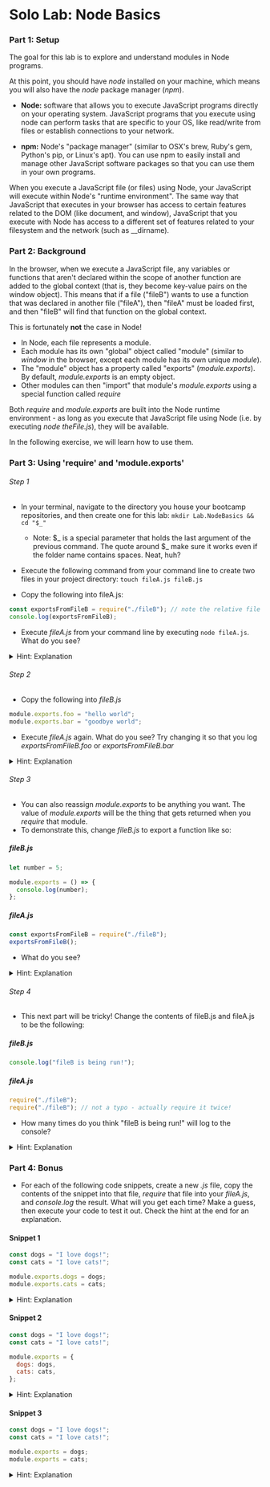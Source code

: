 # Solo Lab: Node Basics

### Part 1: Setup

The goal for this lab is to explore and understand modules in Node programs.

At this point, you should have _node_ installed on your machine, which means you will also have the _node_ package manager (_npm_).

- **Node:** software that allows you to execute JavaScript programs directly on your operating system. JavaScript programs that you execute using node can perform tasks that are specific to your OS, like read/write from files or establish connections to your network.

- **npm:** Node's "package manager" (similar to OSX's brew, Ruby's gem, Python's pip, or Linux's apt). You can use npm to easily install and manage other JavaScript software packages so that you can use them in your own programs.

When you execute a JavaScript file (or files) using Node, your JavaScript will execute within Node's "runtime environment". The same way that JavaScript that executes in your browser has access to certain features related to the DOM (like document, and window), JavaScript that you execute with Node has access to a different set of features related to your filesystem and the network (such as \_\_dirname).

### Part 2: Background

In the browser, when we execute a JavaScript file, any variables or functions that aren't declared within the scope of another function are added to the global context (that is, they become key-value pairs on the window object). This means that if a file ("fileB") wants to use a function that was declared in another file ("fileA"), then "fileA" must be loaded first, and then "fileB" will find that function on the global context.

This is fortunately **not** the case in Node!

- In Node, each file represents a module.
- Each module has its own "global" object called "module" (similar to _window_ in the browser, except each module has its own unique _module_).
- The "module" object has a property called "exports" (_module.exports_). By default, _module.exports_ is an empty object.
- Other modules can then "import" that module's _module.exports_ using a special function called _require_

Both _require_ and _module.exports_ are built into the Node runtime environment - as long as you execute that JavaScript file using Node (i.e. by executing _node theFile.js_), they will be available.

In the following exercise, we will learn how to use them.

### Part 3: Using 'require' and 'module.exports'

###### Step 1

- In your terminal, navigate to the directory you house your bootcamp repositories, and then create one for this lab: `mkdir Lab.NodeBasics && cd "$_"`
  - Note: $_ is a special parameter that holds the last argument of the previous command. The quote around $_ make sure it works even if the folder name contains spaces. Neat, huh?
- Execute the following command from your command line to create two files in your project directory: `touch fileA.js fileB.js`

- Copy the following into fileA.js:

```javascript
const exportsFromFileB = require("./fileB"); // note the relative file path
console.log(exportsFromFileB);
```

- Execute _fileA.js_ from your command line by executing `node fileA.js`. What do you see?

<details>
<summary>Hint: Explanation</summary>
<br>
 <ul>
    <li> You should just see an empty object. _By default, all modules export an empty object. 
    </li>
    <li> Also note that in order to get to _fileB_, we needed to include the relative path to _fileB_ from _fileA_. For files that we write, we must include the path to the file so that Node knows where to find it. This is not the case when we're dealing with built-in node modules (like _fs_ and _http_ Node recognizes them as its own), nor with modules that we install like chalk (Node will automatically search inside our _node_modules_ folder for them).  
    </li>
</details>

###### Step 2

- Copy the following into _fileB.js_

```javascript
module.exports.foo = "hello world";
module.exports.bar = "goodbye world";
```

- Execute _fileA.js_ again. What do you see? Try changing it so that you log _exportsFromFileB.foo_ or _exportsFromFileB.bar_

<details>
<summary>Hint: Explanation</summary>
<br>
 <ul>
    <li>
    The *exportsFromFileB* should be an object with a key-value pair for foo and bar. *module.exports* is just an object - you can attach key-value pairs to it, and they will become available on the object that's returned by *require* 
    </li>
</details>

###### Step 3

- You can also reassign _module.exports_ to be anything you want. The value of _module.exports_ will be the thing that gets returned when you _require_ that module.
- To demonstrate this, change _fileB.js_ to export a function like so:

##### fileB.js

```javascript
let number = 5;

module.exports = () => {
  console.log(number);
};
```

##### fileA.js

```javascript
const exportsFromFileB = require("./fileB");
exportsFromFileB();
```

- What do you see?

<details>
<summary>Hint: Explanation</summary>
<br>
 <ul>
    <li>
    You should see the number 5. *Functions that you export from a module have closure over any variables they use*
    </li>
</ul>
</details>

###### Step 4

- This next part will be tricky! Change the contents of fileB.js and fileA.js to be the following:

##### fileB.js

```javascript
console.log("fileB is being run!");
```

##### fileA.js

```javascript
require("./fileB");
require("./fileB"); // not a typo - actually require it twice!
```

- How many times do you think "fileB is being run!" will log to the console?

<details>
<summary>Hint: Explanation</summary>
<br>
 <ul>
    <li>
You might be surprised - it's just the one time, even though we require the file twice!
This is because Node only ever executes a file that's being required once. The first time a module is required, the file will be executed as normal and the value of module.exports will be calculated. That value is cached (that is, stored and put aside) by Node. That value is then returned from the call to require. Any subsequent time the same module is required, the file will not be executed again - instead, the cached value will be returned right away!
    </li>
</ul>
</details>

### Part 4: Bonus

- For each of the following code snippets, create a new _.js_ file, copy the contents of the snippet into that file, _require_ that file into your _fileA.js_, and _console.log_ the result. What will you get each time? Make a guess, then execute your code to test it out. Check the hint at the end for an explanation.

#### Snippet 1

```javascript
const dogs = "I love dogs!";
const cats = "I love cats!";

module.exports.dogs = dogs;
module.exports.cats = cats;
```

<details>
<summary>Hint: Explanation</summary>
<br>
 <ul>
    <li>
You should see an object with a dogs key-value pair and cats key-value pair. Remember that module.exports is an object by default.
    </li>
</ul>
</details>

#### Snippet 2

```javascript
const dogs = "I love dogs!";
const cats = "I love cats!";

module.exports = {
  dogs: dogs,
  cats: cats,
};
```

<details>
<summary>Hint: Explanation</summary>
<br>
 <ul>
    <li>
You should once again see an object with a dogs key-value pair and cats key-value pair. While module.exports is an object by default, a common pattern is to reassign module.exports to be the object that we want to export, rather than simply stick key-value pairs on it directly.
    </li>
</ul>
</details>

#### Snippet 3

```javascript
const dogs = "I love dogs!";
const cats = "I love cats!";

module.exports = dogs;
module.exports = cats;
```

<details>
<summary>Hint: Explanation</summary>
<br>
 <ul>
    <li>
This time you should just see the string 'I love cats!'. Note that exports is just a key-value pair on the module object, and whatever it is assigned to after the module is executed will be the thing that gets exported. Because the cats variable is the last thing that module.exports is assigned to when we execute this module, that means the string it evaluates to will be the value we receive when we require it.
    </li>
</ul>
</details>
